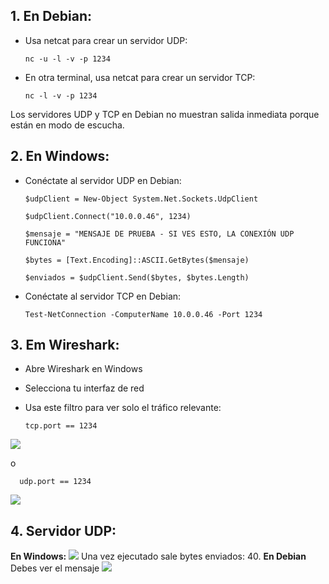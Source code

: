 ## 1. En Debian:
* Usa netcat para crear un servidor UDP:

      nc -u -l -v -p 1234
* En otra terminal, usa netcat para crear un servidor TCP:

      nc -l -v -p 1234

Los servidores UDP y TCP en Debian no muestran salida inmediata porque están en modo de escucha.
## 2. En Windows:
* Conéctate al servidor UDP en Debian:
  
      $udpClient = New-Object System.Net.Sockets.UdpClient
  
      $udpClient.Connect("10.0.0.46", 1234)
  
      $mensaje = "MENSAJE DE PRUEBA - SI VES ESTO, LA CONEXIÓN UDP FUNCIONA"
  
      $bytes = [Text.Encoding]::ASCII.GetBytes($mensaje)
  
      $enviados = $udpClient.Send($bytes, $bytes.Length)

* Conéctate al servidor TCP en Debian:

      Test-NetConnection -ComputerName 10.0.0.46 -Port 1234
## 3. Em Wireshark:
* Abre Wireshark en Windows
* Selecciona tu interfaz de red
* Usa este filtro para ver solo el tráfico relevante:

      tcp.port == 1234
<img src=https://github.com/GandalfTercero/Laboratorio-Modelo-OSI/blob/865826e70ed7fc1eaea2032e69720e33056e0b4e/Capa%204/im%C3%A1genes%20capa%204/4.10.png></img>
  
  o
      
      udp.port == 1234
<img src=https://github.com/GandalfTercero/Laboratorio-Modelo-OSI/blob/865826e70ed7fc1eaea2032e69720e33056e0b4e/Capa%204/im%C3%A1genes%20capa%204/4.11.png></img>
## 4. Servidor UDP:
**En Windows:**
<img src=https://github.com/GandalfTercero/Laboratorio-Modelo-OSI/blob/865826e70ed7fc1eaea2032e69720e33056e0b4e/Capa%204/im%C3%A1genes%20capa%204/4.12.png></img>
Una vez ejecutado sale bytes enviados: 40.
**En Debian**
Debes ver el mensaje
<img src=https://github.com/GandalfTercero/Laboratorio-Modelo-OSI/blob/865826e70ed7fc1eaea2032e69720e33056e0b4e/Capa%204/im%C3%A1genes%20capa%204/4.13.png></img>



